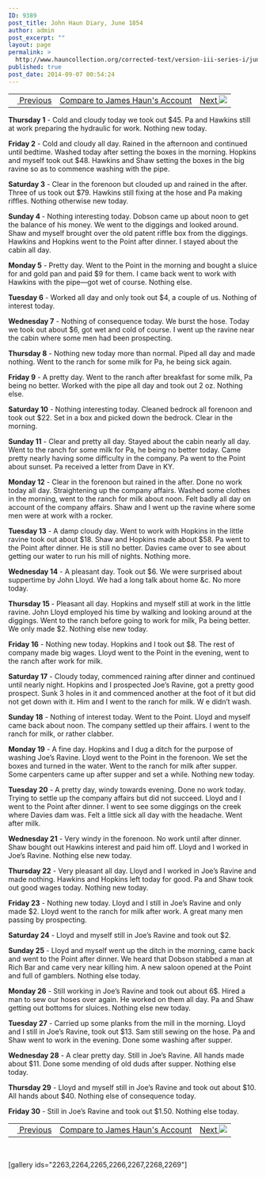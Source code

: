 ```yaml
---
ID: 9389
post_title: John Haun Diary, June 1854
author: admin
post_excerpt: ""
layout: page
permalink: >
  http://www.hauncollection.org/corrected-text/version-iii-series-i/june-1854-2/
published: true
post_date: 2014-09-07 00:54:24
---
```

<table style="width: 100%;" align="center">
<tbody>
<tr>
<td><a title="May 1854" href="http://www.hauncollection.org/version-3/version-iii-series-i/9386-2/"><img src="https://lh3.googleusercontent.com/-EFJpxxNiPNw/VqgtWBCZrMI/AAAAAAAAAFU/WfY4lPFWWkg/s800-Ic42/Soeb-Plain-Arrows-8-10px.png" alt="" width="10" height="10" /> Previous</a></td>
<td style="text-align: center;"><a href="http://www.hauncollection.org/corrected-text/version-iii-series-i/june-1854/">Compare to James Haun's Account</a></td>
<td style="text-align: right;" title="July 1854"><a title="July 1854" href="http://www.hauncollection.org/version-3/version-iii-series-i/9391-2/">Next <img src="https://lh3.googleusercontent.com/-67k0cYlpXHw/VqgtWKz1MXI/AAAAAAAAAFU/k9PW_Piyurk/s800-Ic42/Soeb-Plain-Arrows-5-10px.png" /></a></td>
</tr>
</tbody>
</table>
<strong>Thursday 1</strong> - Cold and cloudy today we took out $45. Pa and Hawkins still at work preparing the hydraulic for work. Nothing new today.

<strong>Friday 2</strong> - Cold and cloudy all day. Rained in the afternoon and continued until bedtime. Washed today after setting the boxes in the morning. Hopkins and myself took out $48. Hawkins and Shaw setting the boxes in the big ravine so as to commence washing with the pipe.

<strong>Saturday 3</strong> - Clear in the forenoon but clouded up and rained in the after. Three of us took out $79. Hawkins still fixing at the hose and Pa making riffles. Nothing otherwise new today.

<strong>Sunday 4 </strong>- Nothing interesting today. Dobson came up about noon to get the balance of his money. We went to the diggings and looked around. Shaw and myself brought over the old patent riffle box from the diggings. Hawkins and Hopkins went to the Point after dinner. I stayed about the cabin all day.

<strong>Monday 5</strong> - Pretty day. Went to the Point in the morning and bought a sluice for and gold pan and paid $9 for them. I came back went to work with Hawkins with the pipe—got wet of course. Nothing else.

<strong>Tuesday 6</strong> - Worked all day and only took out $4, a couple of us. Nothing of interest today.

<strong>Wednesday 7</strong> - Nothing of consequence today. We burst the hose. Today we took out about $6, got wet and cold of course. I went up the ravine near the cabin where some men had been prospecting.

<strong>Thursday 8</strong> - Nothing new today more than normal. Piped all day and made nothing. Went to the ranch for some milk for Pa, he being sick again.

<strong>Friday 9</strong> - A pretty day. Went to the ranch after breakfast for some milk, Pa being no better. Worked with the pipe all day and took out 2 oz. Nothing else.

<strong>Saturday 10</strong> - Nothing interesting today. Cleaned bedrock all forenoon and took out $22. Set in a box and picked down the bedrock. Clear in the morning.

<strong>Sunday 11</strong> - Clear and pretty all day. Stayed about the cabin nearly all day. Went to the ranch for some milk for Pa, he being no better today. Came pretty nearly having some difficulty in the company. Pa went to the Point about sunset. Pa received a letter from Dave in KY.

<strong>Monday 12</strong> - Clear in the forenoon but rained in the after. Done no work today all day. Straightening up the company affairs. Washed some clothes in the morning, went to the ranch for milk about noon. Felt badly all day on account of the company affairs. Shaw and I went up the ravine where some men were at work with a rocker.

<strong>Tuesday 13</strong> - A damp cloudy day. Went to work with Hopkins in the little ravine took out about $18. Shaw and Hopkins made about $58. Pa went to the Point after dinner. He is still no better. Davies came over to see about getting our water to run his mill of nights. Nothing more.

<strong>Wednesday 14</strong> - A pleasant day. Took out $6. We were surprised about suppertime by John Lloyd. We had a long talk about home &amp;c. No more today.

<strong>Thursday 15 </strong>- Pleasant all day. Hopkins and myself still at work in the little ravine. John Lloyd employed his time by walking and looking around at the diggings. Went to the ranch before going to work for milk, Pa being better. We only made $2. Nothing else new today.

<strong>Friday 16</strong> - Nothing new today. Hopkins and I took out $8. The rest of company made big wages. Lloyd went to the Point in the evening, went to the ranch after work for milk.

<strong>Saturday 17</strong> - Cloudy today, commenced raining after dinner and continued until nearly night. Hopkins and I prospected Joe’s Ravine, got a pretty good prospect. Sunk 3 holes in it and commenced another at the foot of it but did not get down with it. Him and I went to the ranch for milk. W e didn’t wash.

<strong>Sunday 18</strong> - Nothing of interest today. Went to the Point. Lloyd and myself came back about noon. The company settled up their affairs. I went to the ranch for milk, or rather clabber.

<strong>Monday 19</strong> - A fine day. Hopkins and I dug a ditch for the purpose of washing Joe’s Ravine. Lloyd went to the Point in the forenoon. We set the boxes and turned in the water. Went to the ranch for milk after supper. Some carpenters came up after supper and set a while. Nothing new today.

<strong>Tuesday 20</strong> - A pretty day, windy towards evening. Done no work today. Trying to settle up the company affairs but did not succeed. Lloyd and I went to the Point after dinner. I went to see some diggings on the creek where Davies dam was. Felt a little sick all day with the headache. Went after milk.

<strong>Wednesday 21</strong> - Very windy in the forenoon. No work until after dinner. Shaw bought out Hawkins interest and paid him off. Lloyd and I worked in Joe’s Ravine. Nothing else new today.

<strong>Thursday 22</strong> - Very pleasant all day. Lloyd and I worked in Joe’s Ravine and made nothing. Hawkins and Hopkins left today for good. Pa and Shaw took out good wages today. Nothing new today.

<strong>Friday 23</strong> - Nothing new today. Lloyd and I still in Joe’s Ravine and only made $2. Lloyd went to the ranch for milk after work. A great many men passing by prospecting.

<strong>Saturday 24</strong> - Lloyd and myself still in Joe’s Ravine and took out $2.

<strong>Sunday 25</strong> - Lloyd and myself went up the ditch in the morning, came back and went to the Point after dinner. We heard that Dobson stabbed a man at Rich Bar and came very near killing him. A new saloon opened at the Point and full of gamblers. Nothing else today.

<strong>Monday 26</strong> - Still working in Joe’s Ravine and took out about 6$. Hired a man to sew our hoses over again. He worked on them all day. Pa and Shaw getting out bottoms for sluices. Nothing else new today.

<strong>Tuesday 27</strong> - Carried up some planks from the mill in the morning. Lloyd and I still in Joe’s Ravine, took out $13. Sam still sewing on the hose. Pa and Shaw went to work in the evening. Done some washing after supper.

<strong>Wednesday 28</strong> - A clear pretty day. Still in Joe’s Ravine. All hands made about $11. Done some mending of old duds after supper. Nothing else today.

<strong>Thursday 29</strong> - Lloyd and myself still in Joe’s Ravine and took out about $10. All hands about $40. Nothing else of consequence today.

<strong>Friday 30</strong> - Still in Joe’s Ravine and took out $1.50. Nothing else today.
<table style="width: 100%;" align="center">
<tbody>
<tr>
<td><a title="May 1854" href="http://www.hauncollection.org/version-3/version-iii-series-i/9386-2/"><img src="https://lh3.googleusercontent.com/-EFJpxxNiPNw/VqgtWBCZrMI/AAAAAAAAAFU/WfY4lPFWWkg/s800-Ic42/Soeb-Plain-Arrows-8-10px.png" alt="" width="10" height="10" /> Previous</a></td>
<td style="text-align: center;"><a href="http://www.hauncollection.org/corrected-text/version-iii-series-i/june-1854/">Compare to James Haun's Account</a></td>
<td style="text-align: right;" title="July 1854"><a title="July 1854" href="http://www.hauncollection.org/version-3/version-iii-series-i/9391-2/">Next <img src="https://lh3.googleusercontent.com/-67k0cYlpXHw/VqgtWKz1MXI/AAAAAAAAAFU/k9PW_Piyurk/s800-Ic42/Soeb-Plain-Arrows-5-10px.png" /></a></td>
</tr>
</tbody>
</table>
&nbsp;

[gallery ids="2263,2264,2265,2266,2267,2268,2269"]